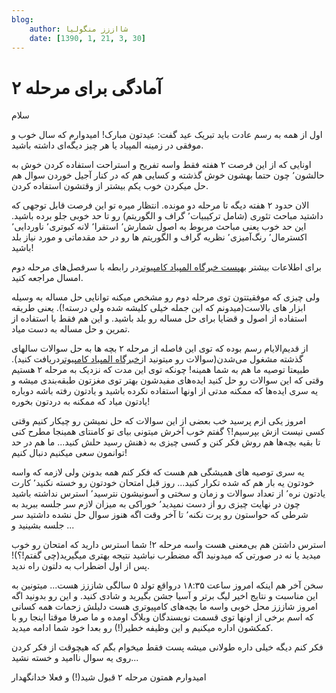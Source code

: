 ```yaml
---
blog:
    author: شااززز منگولیا
    date: [1390, 1, 21, 3, 30]
---
```

# آمادگی برای مرحله ۲

<div class="cnt">
سلام<p></p>
<p>اول از همه به رسم عادت باید تبریک عید گفت: عیدتون مبارک! امیدوارم که سال خوب و موفقی در زمینه المپیاد یا هر چیز دیگه‌ای داشته باشید.</p>
<p>اونایی که از این فرصت ۲ هفته فقط واسه تفریح و استراحت استفاده کردن خوش به حالشون٬ چون حتما بهشون خوش گذشته و کسایی هم که در کنار آجیل خوردن سوال هم حل میکردن خوب یکم بیشتر از وقتشون استفاده کردن.</p>
<p>الان حدود ۲ هفته دیگه تا مرحله دو مونده. انتظار میره تو این فرصت قابل توجهی که داشتید مباحث تئوری (شامل ترکیبیات٬ گراف و الگوریتم) رو تا حد خوبی جلو برده باشید. این حد خوب یعنی مباحث مربوط به اصول شمارش٬ استقرا٬ لانه کبوتری٬ ناوردایی٬ اکسترمال٬ رنگ‌آمیزی٬ نظریه گراف و الگوریتم ها رو در حد مقدماتی و مورد نیاز بلد باشید!</p>
<p>برای اطلاعات بیشتر به<a href="http://www.inoi.ir/1389/11/17/%D8%B3%D8%B1%D9%81%D8%B5%D9%84%E2%80%8C%D9%87%D8%A7%DB%8C-%D9%85%D8%B7%D8%A7%D9%84%D8%A8-%D9%85%D8%B1%D8%AD%D9%84%D9%87%E2%80%8C%DB%8C-%D8%AF%D9%88%D9%85-%D8%A7%D9%84%D9%85%D9%BE%DB%8C%D8%A7%D8%AF/">پست خبرگاه المپیاد کامپیوتر</a>در رابطه با سرفصل‌های مرحله دوم امسال مراجعه کنید.</p>
<p>ولی چیزی که موفقیتتون توی مرحله دوم رو مشخص میکنه توانایی حل مساله به وسیله ابزار های بالاست(میدونم که این جمله خیلی کلیشه شده ولی درسته!). یعنی طریقه استفاده از اصول و قضایا برای حل مساله رو بلد باشید. و این هم فقط با استفاده از تمرین و حل مساله به دست میاد.</p>
<p>از قدیم‌الایام رسم بوده که توی این فاصله از مرحله ۲ بچه ها به حل سوالات سالهای گذشته مشغول می‌شدن(سوالات رو میتونید از<a href="http://www.inoi.ir/%D9%85%D9%86%D8%A7%D8%A8%D8%B9-%D9%88-%D9%85%D8%B1%D8%A7%D8%AC%D8%B9/%D8%A8%D8%A7%DB%8C%DA%AF%D8%A7%D9%86%DB%8C-%D8%B3%D9%88%D8%A7%D9%84%D8%A7%D8%AA-%D9%85%D8%B1%D8%A7%D8%AD%D9%84-%D8%A7%D9%88%D9%84-%D9%88-%D8%AF%D9%88%D9%85/">خبرگاه المپیاد کامپیوتر</a>دریافت کنید). طبیعتا توصیه ما هم به شما همینه! چونکه توی این مدت که نزدیک به مرحله ۲ هستیم وقتی که این سوالات رو حل کنید ایده‌های مفیدشون بهتر توی مغزتون طبقه‌بندی میشه و یه سری ایده‌ها که ممکنه مدتی از اونها استفاده نکرده باشید و یادتون رفته باشه دوباره یادتون میاد که ممکنه به دردتون بخوره!</p>
<p>امروز یکی ازم پرسید خب بعضی از این سوالات که حل نمیشن رو چیکار کنیم وقتی کسی نیست ازش بپرسیم!؟ گفتم خوب آخرش میتونی بیای تو کامنتای همینجا مطرح کنی تا بقیه بچه‌ها هم روش فکر کنن و کسی چیزی به ذهنش رسید حلش کنید... ما هم در حد توانمون سعی میکنیم دنبال کنیم!</p>
<p>یه سری توصیه های همیشگی هم هست که فکر کنم همه بدونن ولی لازمه که واسه خودتون یه بار هم که شده تکرار کنید... روز قبل امتحان خودتون رو خسته نکنید٬ کارت یادتون نره٬ از تعداد سوالات و زمان و سختی و آسونیشون نترسید٬ استرس نداشته باشید چون در نهایت چیزی رو از دست نمیدید٬ خوراکی به میزان لازم سر جلسه ببرید به شرطی که حواستون رو پرت نکنه٬ تا‌ آخر وقت اگه هنوز سوال حل نشده داشتید سر جلسه بشینید و ...</p>
<p>استرس داشتن هم بی‌معنی هست واسه مرحله ۲! شما استرس دارید که امتحان رو خوب میدید یا نه در صورتی که میدونید اگه مضطرب نباشید نتیجه بهتری میگیرید(چی گفتم!؟)! پس از اول اضطراب به دلتون راه ندید.</p>
<p>سخن آخر هم اینکه امروز ساعت ۱۸:۳۵ درواقع تولد ۵ سالگی شاززز هست... میتونین به این مناسبت و نتایج اخیر لیگ برتر و آسیا جشن بگیرید و شادی کنید. و این رو بدونید اگه امروز شاززز محل خوبی واسه ما بچه‌های کامپیوتری هست دلیلش زحمات همه کسانی که اسم برخی از اونها توی قسمت نویسندگان وبلاگ اومده و ما صرفا موقتا اینجا رو با کمکشون اداره میکنیم و این وظیفه خطیر(!) رو بعدا خود شما ادامه میدید.</p>
<p>فکر کنم دیگه خیلی داره طولانی میشه پست فقط میخوام بگم که هیچوقت از فکر کردن روی یه سوال ناامید و خسته نشید...</p>
<p>امیدوارم همتون مرحله ۲ قبول شید(!) و فعلا خدانگهدار</p>
</div>
